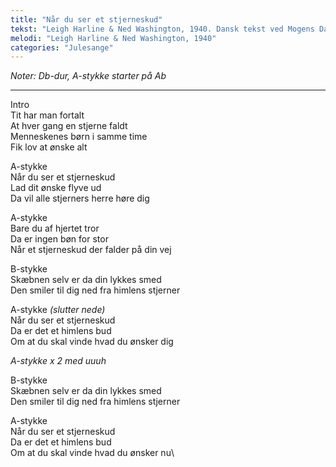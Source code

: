 ```yaml
---
title: "Når du ser et stjerneskud"
tekst: "Leigh Harline & Ned Washington, 1940. Dansk tekst ved Mogens Dam"
melodi: "Leigh Harline & Ned Washington, 1940"
categories: "Julesange"
---
```

*Noter: Db-dur, A-stykke starter på Ab*

***

Intro\
Tit har man fortalt\
At hver gang en stjerne faldt\
Menneskenes børn i samme time\
Fik lov at ønske alt

A-stykke\
Når du ser et stjerneskud\
Lad dit ønske flyve ud\
Da vil alle stjerners herre høre dig

A-stykke\
Bare du af hjertet tror\
Da er ingen bøn for stor\
Når et stjerneskud der falder på din vej

B-stykke\
Skæbnen selv er da din lykkes smed\
Den smiler til dig ned fra himlens stjerner

A-stykke *(slutter nede)*\
Når du ser et stjerneskud\
Da er det et himlens bud\
Om at du skal vinde hvad du ønsker dig

*A-stykke x 2 med uuuh*

B-stykke\
Skæbnen selv er da din lykkes smed\
Den smiler til dig ned fra himlens stjerner

A-stykke\
Når du ser et stjerneskud\
Da er det et himlens bud\
Om at du skal vinde hvad du ønsker nu\
